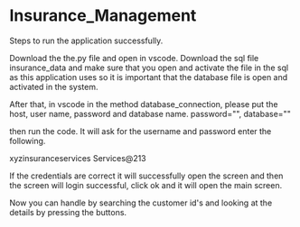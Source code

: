 # Insurance_Management

Steps to run the application successfully.

Download the the.py file and open in vscode.
Download the sql file insurance_data and make sure that you open and activate the file in the sql as this application uses so it is important that the database file is open and activated in the system.

After that, in vscode in the method database_connection, please put the host, user name, password and database name.
password="",
database=""

then run the code.
It will ask for the username and password enter the following.

xyzinsuranceservices
Services@213

If the credentials are correct it will successfully open the screen and then the screen will login successful, click ok and it will open the main screen.

Now you can handle by searching the customer id's and looking at the details by pressing the buttons.

